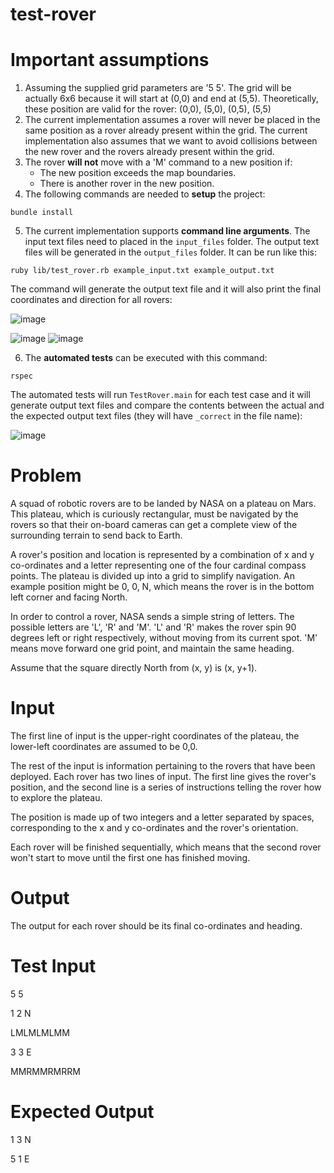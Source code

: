# test-rover

# Important assumptions

1) Assuming the supplied grid parameters are '5 5'. The grid will be actually 6x6 because it will start at (0,0) and end at (5,5). Theoretically, these position are valid for the rover: (0,0), (5,0), (0,5), (5,5)
2) The current implementation assumes a rover will never be placed in the same position as a rover already present within the grid. The current implementation also assumes that we want to avoid collisions between the new rover and the rovers already present within the grid.
3) The rover **will not** move with a 'M' command to a new position if:
    - The new position exceeds the map boundaries.
    - There is another rover in the new position.
4) The following commands are needed to **setup** the project:
```
bundle install
```
5) The current implementation supports **command line arguments**. The input text files need to placed in the `input_files` folder. The output text files will be generated in the `output_files` folder. It can be run like this:
```
ruby lib/test_rover.rb example_input.txt example_output.txt
```
The command will generate the output text file and it will also print the final coordinates and direction for all rovers:

![image](https://user-images.githubusercontent.com/11583245/198854279-aa46ebfc-a930-4864-afa1-e602e109458f.png)

![image](https://user-images.githubusercontent.com/11583245/198854286-cd3a8c45-f1c7-461b-8a8f-d4b453e412c8.png)
![image](https://user-images.githubusercontent.com/11583245/198854415-810bdbd8-9b7f-4375-8173-c98ada658265.png)

6) The **automated tests** can be executed with this command:
```
rspec
```
The automated tests will run `TestRover.main` for each test case and it will generate output text files and compare the contents between the actual and the expected output text files (they will have `_correct` in the file name):

![image](https://user-images.githubusercontent.com/11583245/198854502-1ef2402b-4e2c-4ec5-b205-8137b188d162.png)

# Problem
A squad of robotic rovers are to be landed by NASA on a plateau on Mars. This plateau, which is curiously rectangular, must be navigated by the rovers so that their on-board cameras can get a complete view of the surrounding terrain to send back to Earth.

A rover's position and location is represented by a combination of x and y co-ordinates and a letter representing one of the four cardinal compass points. The plateau is divided up into a grid to simplify navigation. An example position might be 0, 0, N, which means the rover is in the bottom left corner and facing North.

In order to control a rover, NASA sends a simple string of letters. The possible letters are 'L', 'R' and 'M'. 'L' and 'R' makes the rover spin 90 degrees left or right respectively, without moving from its current spot. 'M' means move forward one grid point, and maintain the same heading.

Assume that the square directly North from (x, y) is (x, y+1).

# Input
The first line of input is the upper-right coordinates of the plateau, the lower-left coordinates are assumed to be 0,0.

The rest of the input is information pertaining to the rovers that have been deployed. Each rover has two lines of input. The first line gives the rover's position, and the second line is a series of instructions telling the rover how to explore the plateau.

The position is made up of two integers and a letter separated by spaces, corresponding to the x and y co-ordinates and the rover's orientation.

Each rover will be finished sequentially, which means that the second rover won't start to move until the first one has finished moving.

# Output
The output for each rover should be its final co-ordinates and heading.

# Test Input
5 5

1 2 N

LMLMLMLMM

3 3 E

MMRMMRMRRM

# Expected Output
1 3 N

5 1 E
